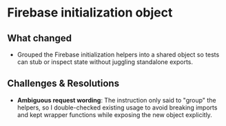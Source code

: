 # Firebase initialization object

## What changed
- Grouped the Firebase initialization helpers into a shared object so tests can stub or inspect state without juggling standalone exports.

## Challenges & Resolutions
- **Ambiguous request wording**: The instruction only said to "group" the helpers, so I double-checked existing usage to avoid breaking imports and kept wrapper functions while exposing the new object explicitly.
